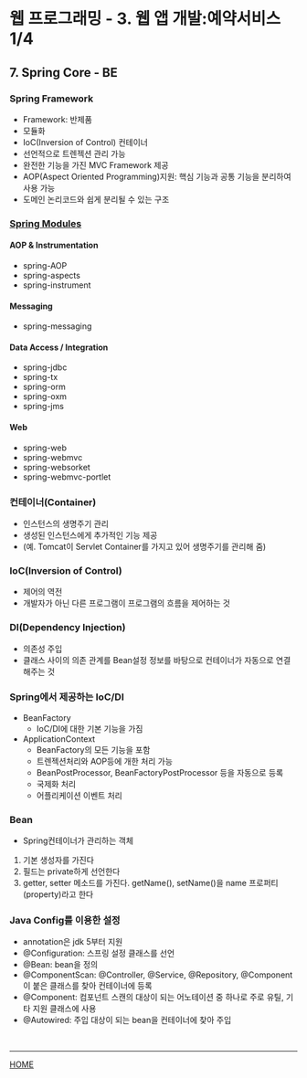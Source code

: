 # 웹 프로그래밍 - 3. 웹 앱 개발:예약서비스 1/4

## 7. Spring Core - BE

### Spring Framework
- Framework: 반제품
- 모듈화
- IoC(Inversion of Control) 컨테이너
- 선언적으로 트렌젝션 관리 가능
- 완전한 기능을 가진 MVC Framework 제공
- AOP(Aspect Oriented Programming)지원: 핵심 기능과 공통 기능을 분리하여 사용 가능
- 도메인 논리코드와 쉽게 분리될 수 있는 구조

### [Spring Modules](https://docs.spring.io/spring/docs/4.3.14.RELEASE/spring-framework-reference/htmlsingle/#overview)
#### AOP & Instrumentation
- spring-AOP
- spring-aspects
- spring-instrument

#### Messaging
- spring-messaging

#### Data Access / Integration
- spring-jdbc
- spring-tx
- spring-orm
- spring-oxm
- spring-jms

#### Web
- spring-web
- spring-webmvc
- spring-websorket
- spring-webmvc-portlet

### 컨테이너(Container)
- 인스턴스의 생명주기 관리
- 생성된 인스턴스에게 추가적인 기능 제공
- (예. Tomcat이 Servlet Container를 가지고 있어 생명주기를 관리해 줌)

### IoC(Inversion of Control)
- 제어의 역전
- 개발자가 아닌 다른 프로그램이 프로그램의 흐름을 제어하는 것

### DI(Dependency Injection)
- 의존성 주입
- 클래스 사이의 의존 관계를 Bean설정 정보를 바탕으로 컨테이너가 자동으로 연결해주는 것

### Spring에서 제공하는 IoC/DI
- BeanFactory
   + IoC/DI에 대한 기본 기능을 가짐
- ApplicationContext
   + BeanFactory의 모든 기능을 포함
   + 트렌젝션처리와 AOP등에 개한 처리 가능
   + BeanPostProcessor, BeanFactoryPostProcessor 등을 자동으로 등록
   + 국제화 처리
   + 어플리케이션 이벤트 처리

### Bean
- Spring컨테이너가 관리하는 객체
1. 기본 생성자를 가진다
2. 필드는 private하게 선언한다
3. getter, setter 메소드를 가진다. getName(), setName()을 name 프로퍼티(property)라고 한다

### Java Config를 이용한 설정
- annotation은 jdk 5부터 지원
- @Configuration: 스프링 설정 클래스를 선언
- @Bean: bean을 정의
- @ComponentScan: @Controller, @Service, @Repository, @Component이 붙은 클래스를 찾아 컨테이너에 등록
- @Component: 컴포넌트 스캔의 대상이 되는 어노테이션 중 하나로 주로 유틸, 기타 지원 클래스에 사용
- @Autowired: 주입 대상이 되는 bean을 컨테이너에 찾아 주입



<br>



---
[HOME](https://github.com/tunaep5/Boostcourse/blob/master/README.md)
